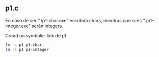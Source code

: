 ## p1.c

En caso de ser “./p1-char.exe” escribirá chars, mientras que si es “./p1-integer.exe” serán integers.

Cread un symbolic-link de p1

```bash
ln -s p1 p1-char
ln -s p1 p1-integer
```
